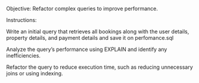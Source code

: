 Objective: Refactor complex queries to improve performance.

Instructions:

Write an initial query that retrieves all bookings along with the user details, property details, and payment details and save it on perfomance.sql

Analyze the query’s performance using EXPLAIN and identify any inefficiencies.

Refactor the query to reduce execution time, such as reducing unnecessary joins or using indexing.
